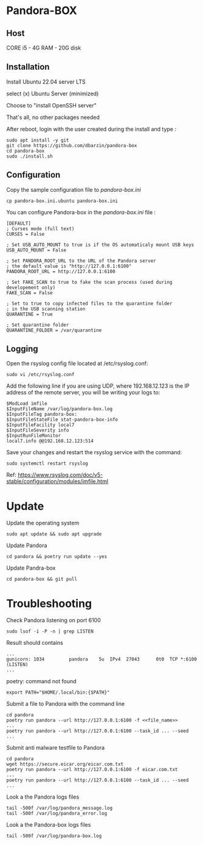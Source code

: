 Pandora-BOX
============

Host
----

CORE i5 - 4G RAM - 20G disk

Installation
------------

Install Ubuntu 22.04 server LTS

select (x) Ubuntu Server (minimized)

Choose to "install OpenSSH server"

That's all, no other packages needed

After reboot, login with the user created during the install and type :

    sudo apt install -y git
    git clone https://github.com/dbarzin/pandora-box
    cd pandora-box
    sudo ./install.sh

## Configuration

Copy the sample configuration file to _pandora-box.ini_

    cp pandora-box.ini.ubuntu pandora-box.ini

You can configure Pandora-box in the _pandora-box.ini_ file :

    [DEFAULT]
    ; Curses mode (full text)
    CURSES = False 

    ; Set USB_AUTO_MOUNT to true is if the OS automaticaly mount USB keys
    USB_AUTO_MOUNT = False 

    ; Set PANDORA_ROOT_URL to the URL of the Pandora server
    ; the default value is "http://127.0.0.1:6100"
    PANDORA_ROOT_URL = http://127.0.0.1:6100

    ; Set FAKE_SCAN to true to fake the scan process (used during developement only)
    FAKE_SCAN = False 

    ; Set to true to copy infected files to the quarantine folder 
    ; in the USB scanning station
    QUARANTINE = True

    ; Set quarantine folder
    QUARANTINE_FOLDER = /var/quarantine

## Logging

Open the rsyslog config file located at /etc/rsyslog.conf:
 
    sudo vi /etc/rsyslog.conf

Add the following line if you are using UDP, where 192.168.12.123 is the IP address of the remote server, you will be writing your logs to:

    $ModLoad imfile
    $InputFileName /var/log/pandora-box.log
    $InputFileTag pandora-box:
    $InputFileStateFile stat-pandora-box-info
    $InputFileFacility local7
    $InputFileSeverity info  
    $InputRunFileMonitor
    local7.info @@192.168.12.123:514

Save your changes and restart the rsyslog service with the command:
 
    sudo systemctl restart rsyslog

Ref: https://www.rsyslog.com/doc/v5-stable/configuration/modules/imfile.html

# Update

Update the operating system

    sudo apt update && sudo apt upgrade
   
Update Pandora

    cd pandora && poetry run update --yes

Update Pandra-box

    cd pandora-box && git pull

# Troubleshooting
 
Check Pandora listening on port 6100

    sudo lsof -i -P -n | grep LISTEN

Result should contains 

    ...
    gunicorn: 1034         pandora    5u  IPv4  27043      0t0  TCP *:6100 (LISTEN)
    ...

poetry: command not found

    export PATH="$HOME/.local/bin:{$PATH}"

Submit a file to Pandora with the command line

    cd pandora
    poetry run pandora --url http://127.0.0.1:6100 -f <<file_name>>
    ...
    poetry run pandora --url http://127.0.0.1:6100 --task_id ... --seed ...

Submit anti malware testfile to Pandora 

    cd pandora
    wget https://secure.eicar.org/eicar.com.txt
    poetry run pandora --url http://127.0.0.1:6100 -f eicar.com.txt
    ...
    poetry run pandora --url http://127.0.0.1:6100 --task_id ... --seed ...

Look a the Pandora logs files

    tail -500f /var/log/pandora_message.log
    tail -500f /var/log/pandora_error.log

Look a the Pandora-box logs files

    tail -500f /var/log/pandora-box.log
    
    
